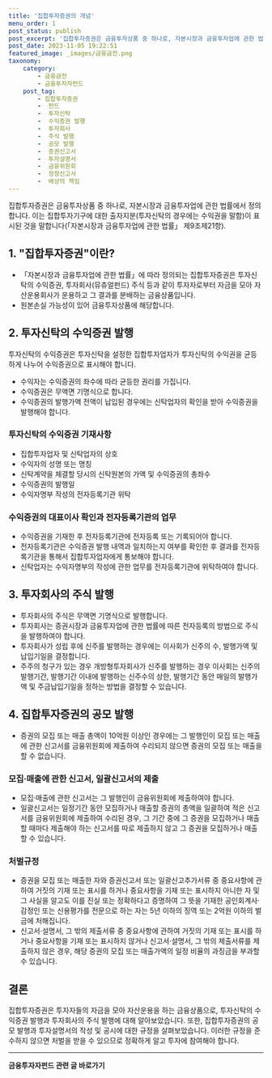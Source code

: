 ```yaml
---
title: '집합투자증권의 개념'
menu_order: 1
post_status: publish
post_excerpt: '집합투자증권은 금융투자상품 중 하나로, 자본시장과 금융투자업에 관한 법률에서 정의합니다. 이는 집합투자기구에 대한 출자지분 투자신탁의 경우에는 수익권을 말함 이 표시된 것을 말합니다  자본시장과 금융투자업에 관한 법률  제9조제21항 .'
post_date: 2023-11-05 19:22:51
featured_image: _images/금융금전.png
taxonomy:
    category:
        - 금융금전
        - 금융투자자펀드
    post_tag:
        - 집합투자증권
        -  펀드
        -  투자신탁
        -  수익증권 발행
        -  투자회사
        -  주식 발행
        -  공모 발행
        -  증권신고서
        -  투자설명서
        -  금융위원회
        -  정정신고서
        -  배상의 책임
---
```



집합투자증권은 금융투자상품 중 하나로, 자본시장과 금융투자업에 관한 법률에서 정의합니다. 이는 집합투자기구에 대한 출자지분(투자신탁의 경우에는 수익권을 말함)이 표시된 것을 말합니다(「자본시장과 금융투자업에 관한 법률」 제9조제21항).

## 1. "집합투자증권"이란?

- 「자본시장과 금융투자업에 관한 법률」에 따라 정의되는 집합투자증권은 투자신탁의 수익증권, 투자회사(뮤츄얼펀드) 주식 등과 같이 투자자로부터 자금을 모아 자산운용회사가 운용하고 그 결과를 분배하는 금융상품입니다.
- 원본손실 가능성이 있어 금융투자상품에 해당합니다.

## 2. 투자신탁의 수익증권 발행

투자신탁의 수익증권은 투자신탁을 설정한 집합투자업자가 투자신탁의 수익권을 균등하게 나누어 수익증권으로 표시해야 합니다.

- 수익자는 수익증권의 좌수에 따라 균등한 권리를 가집니다.
- 수익증권은 무액면 기명식으로 합니다.
- 수익증권의 발행가액 전액이 납입된 경우에는 신탁업자의 확인을 받아 수익증권을 발행해야 합니다.

### 투자신탁의 수익증권 기재사항

- 집합투자업자 및 신탁업자의 상호
- 수익자의 성명 또는 명칭
- 신탁계약을 체결할 당시의 신탁원본의 가액 및 수익증권의 총좌수
- 수익증권의 발행일
- 수익자명부 작성의 전자등록기관 위탁

### 수익증권의 대표이사 확인과 전자등록기관의 업무

- 수익증권을 기재한 후 전자등록기관에 전자등록 또는 기록되어야 합니다.
- 전자등록기관은 수익증권 발행 내역과 일치하는지 여부를 확인한 후 결과를 전자등록기관을 통해서 집합투자업자에게 통보해야 합니다.
- 신탁업자는 수익자명부의 작성에 관한 업무를 전자등록기관에 위탁하여야 합니다.

## 3. 투자회사의 주식 발행

- 투자회사의 주식은 무액면 기명식으로 발행합니다.
- 투자회사는 증권시장과 금융투자업에 관한 법률에 따른 전자등록의 방법으로 주식을 발행하여야 합니다.
- 투자회사가 성립 후에 신주를 발행하는 경우에는 이사회가 신주의 수, 발행가액 및 납입기일을 결정합니다.
- 주주의 청구가 있는 경우 개방형투자회사가 신주를 발행하는 경우 이사회는 신주의 발행기간, 발행기간 이내에 발행하는 신주수의 상한, 발행기간 동안 매일의 발행가액 및 주금납입기일을 정하는 방법을 결정할 수 있습니다.

## 4. 집합투자증권의 공모 발행

- 증권의 모집 또는 매출 총액이 10억원 이상인 경우에는 그 발행인이 모집 또는 매출에 관한 신고서를 금융위원회에 제출하여 수리되지 않으면 증권의 모집 또는 매출을 할 수 없습니다.

### 모집·매출에 관한 신고서, 일괄신고서의 제출

- 모집·매출에 관한 신고서는 그 발행인이 금융위원회에 제출하여야 합니다.
- 일괄신고서는 일정기간 동안 모집하거나 매출할 증권의 총액을 일괄하여 적은 신고서를 금융위원회에 제출하여 수리된 경우, 그 기간 중에 그 증권을 모집하거나 매출할 때마다 제출해야 하는 신고서를 따로 제출하지 않고 그 증권을 모집하거나 매출할 수 있습니다.

### 처벌규정

- 증권을 모집 또는 매출한 자와 증권신고서 또는 일괄신고추가서류 중 중요사항에 관하여 거짓의 기재 또는 표시를 하거나 중요사항을 기재 또는 표시하지 아니한 자 및 그 사실을 알고도 이를 진실 또는 정확하다고 증명하여 그 뜻을 기재한 공인회계사·감정인 또는 신용평가를 전문으로 하는 자는 5년 이하의 징역 또는 2억원 이하의 벌금에 처해집니다.
- 신고서·설명서, 그 밖의 제출서류 중 중요사항에 관하여 거짓의 기재 또는 표시를 하거나 중요사항을 기재 또는 표시하지 않거나 신고서·설명서, 그 밖의 제출서류를 제출하지 않은 경우, 해당 증권의 모집 또는 매출가액의 일정 비율의 과징금을 부과할 수 있습니다.

## 결론

집합투자증권은 투자자들의 자금을 모아 자산운용을 하는 금융상품으로, 투자신탁의 수익증권 발행과 투자회사의 주식 발행에 대해 알아보았습니다. 또한, 집합투자증권의 공모 발행과 투자설명서의 작성 및 공시에 대한 규정을 살펴보았습니다. 이러한 규정을 준수하지 않으면 처벌을 받을 수 있으므로 정확하게 알고 투자에 참여해야 합니다.
<!-- wp:separator -->
<hr class="wp-block-separator has-alpha-channel-opacity"/>
<!-- /wp:separator -->

<!-- wp:group {"backgroundColor":"base","layout":{"type":"constrained"}} -->
<div class="wp-block-group has-base-background-color has-background"><!-- wp:paragraph {"align":"center","fontSize":"medium"} -->
<p class="has-text-align-center has-large-font-size"><strong>금융투자자펀드 관련 글 바로가기</strong></p>
<!-- /wp:paragraph -->


<!-- wp:latest-posts
{"categories":[{"id":13443,"count":19,"description":"","link":"https://uknowlaw.com/category/%ea%b8%88%ec%9c%b5%ed%88%ac%ec%9e%90%ec%9e%90%ed%8e%80%eb%93%9c/","name":"금융투자자펀드","slug":"금융투자자펀드","taxonomy":"category","parent":0,"meta":[],"_links":{"self":[{"href":"https://uknowlaw.com/wp-json/wp/v2/categories/13443"}],"collection":[{"href":"https://uknowlaw.com/wp-json/wp/v2/categories"}],"about":[{"href":"https://uknowlaw.com/wp-json/wp/v2/taxonomies/category"}],"wp:post_type":[{"href":"https://uknowlaw.com/wp-json/wp/v2/posts?categories=13443"}],"curies":[{"name":"wp","href":"https://api.w.org/{rel}","templated":true}]}}],"postsToShow":100,"excerptLength":28,"postLayout":"grid","columns":2,"featuredImageAlign":"left","featuredImageSizeSlug":"large","fontSize":"small"} /--></div>
<!-- /wp:group -->